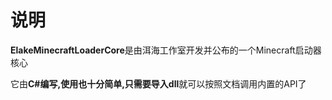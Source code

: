 # 说明

**ElakeMinecraftLoaderCore**是由洱海工作室开发并公布的一个Minecraft启动器核心

它由**C#**编写,使用也十分简单,只需要导入**dll**就可以按照文档调用内置的API了